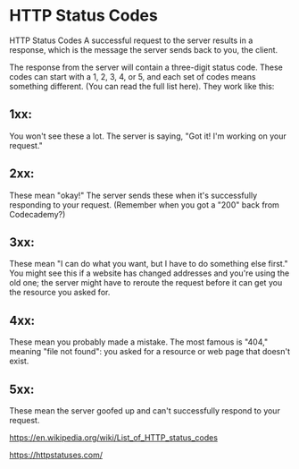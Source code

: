 # HTTP Status Codes



HTTP Status Codes
A successful request to the server results in a response, which is the message the server sends back to you, the client.

The response from the server will contain a three-digit status code. These codes can start with a 1, 2, 3, 4, or 5, and each set of codes means something different. (You can read the full list here). They work like this:

## 1xx:  
You won't see these a lot. The server is saying, "Got it! I'm working on your request."

## 2xx:  
These mean "okay!" The server sends these when it's successfully responding to your request. (Remember when you got a "200" back from Codecademy?)

## 3xx:  
These mean "I can do what you want, but I have to do something else first." You might see this if a website has changed addresses and you're using the old one; the server might have to reroute the request before it can get you the resource you asked for.

## 4xx:  
These mean you probably made a mistake. The most famous is "404," meaning "file not found": you asked for a resource or web page that doesn't exist.

## 5xx:  
These mean the server goofed up and can't successfully respond to your request.








https://en.wikipedia.org/wiki/List_of_HTTP_status_codes




https://httpstatuses.com/





